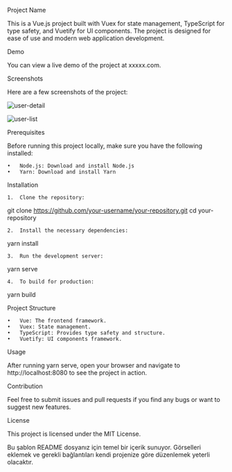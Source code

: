 Project Name

This is a Vue.js project built with Vuex for state management, TypeScript for type safety, and Vuetify for UI components. The project is designed for ease of use and modern web application development.

Demo

You can view a live demo of the project at xxxxx.com.

Screenshots

Here are a few screenshots of the project:

![user-detail](https://github.com/user-attachments/assets/0d51308a-eedb-485e-89f3-a4e626ea09c7)

![user-list](https://github.com/user-attachments/assets/d3d3ee03-933f-4d62-9c27-273e8d46c5c7)

Prerequisites

Before running this project locally, make sure you have the following installed:

	•	Node.js: Download and install Node.js
	•	Yarn: Download and install Yarn

Installation

	1.	Clone the repository:

git clone https://github.com/your-username/your-repository.git
cd your-repository


	2.	Install the necessary dependencies:

yarn install


	3.	Run the development server:

yarn serve


	4.	To build for production:

yarn build



Project Structure

	•	Vue: The frontend framework.
	•	Vuex: State management.
	•	TypeScript: Provides type safety and structure.
	•	Vuetify: UI components framework.

Usage

After running yarn serve, open your browser and navigate to http://localhost:8080 to see the project in action.

Contribution

Feel free to submit issues and pull requests if you find any bugs or want to suggest new features.

License

This project is licensed under the MIT License.

Bu şablon README dosyanız için temel bir içerik sunuyor. Görselleri eklemek ve gerekli bağlantıları kendi projenize göre düzenlemek yeterli olacaktır.
